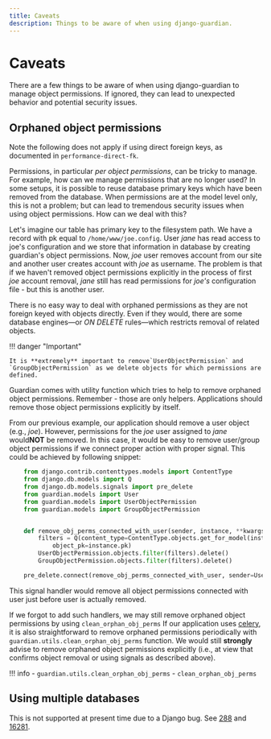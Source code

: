 ```yaml
---
title: Caveats
description: Things to be aware of when using django-guardian.
---
```


# Caveats

There are a few things to be aware of when using django-guardian to manage object permissions.
If ignored, they can lead to unexpected behavior and potential security issues.

## Orphaned object permissions

Note the following does not apply if using direct foreign keys, as
documented in `performance-direct-fk`.

Permissions, in particular *per object permissions*, can be tricky to manage.
For example, how can we manage permissions that are no longer used?
In some setups, it is possible to reuse database primary keys 
which have been removed from the database. 
When permissions are at the model level only, this is not a problem;
but can lead to tremendous security issues when using object permissions.
How can we deal with this?

Let's imagine our table has primary key to the filesystem path.
We have a record with pk equal to `/home/www/joe.config`.
User *jane* has read access to joe's configuration and we store that information in database
by creating guardian's object permissions. 
Now, *joe* user removes account from our site and another user creates account with *joe* as username.
The problem is that if we haven't removed object permissions explicitly in 
the process of first *joe* account removal, *jane* still
has read permissions for *joe's* configuration file - but this is another user.

There is no easy way to deal with orphaned permissions as they are not
foreign keyed with objects directly. Even if they would, there are some
database engines—or *ON DELETE* rules—which restricts removal of
related objects.

!!! danger "Important"

    It is **extremely** important to remove`UserObjectPermission` and
    `GroupObjectPermission` as we delete objects for which permissions are defined.

Guardian comes with utility function which tries to help to remove
orphaned object permissions. Remember - those are only helpers.
Applications should remove those object permissions explicitly by
itself.

From our previous example, our application should remove a user object (e.g., *joe*). 
However, permissions for the *joe* user assigned to *jane* would**NOT** be removed. 
In this case, it would be easy to remove
user/group object permissions if we connect proper action with proper
signal. 
This could be achieved by following snippet:

```python
    from django.contrib.contenttypes.models import ContentType
    from django.db.models import Q
    from django.db.models.signals import pre_delete
    from guardian.models import User
    from guardian.models import UserObjectPermission
    from guardian.models import GroupObjectPermission


    def remove_obj_perms_connected_with_user(sender, instance, **kwargs):
        filters = Q(content_type=ContentType.objects.get_for_model(instance),
            object_pk=instance.pk)
        UserObjectPermission.objects.filter(filters).delete()
        GroupObjectPermission.objects.filter(filters).delete()

    pre_delete.connect(remove_obj_perms_connected_with_user, sender=User)
```

This signal handler would remove all object permissions connected with
user just before user is actually removed.

If we forgot to add such handlers, we may still remove orphaned object
permissions by using `clean_orphan_obj_perms` If our application uses
[celery](http://www.celeryproject.org/), it is also straightforward to remove
orphaned permissions periodically with `guardian.utils.clean_orphan_obj_perms` function. 
We would still **strongly** advise to remove orphaned object permissions explicitly 
(i.e., at view that confirms object removal or using signals as described above).

!!! info
    - `guardian.utils.clean_orphan_obj_perms`
    - `clean_orphan_obj_perms`

## Using multiple databases

This is not supported at present time due to a Django bug. See
[288](https://github.com/django-guardian/django-guardian/issues/288) and
[16281](https://code.djangoproject.com/ticket/16281).
